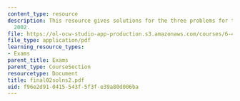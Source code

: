 ```yaml
---
content_type: resource
description: This resource gives solutions for the three problems for the final exam
  2002.
file: https://ol-ocw-studio-app-production.s3.amazonaws.com/courses/6-451-principles-of-digital-communication-ii-spring-2005/f96e2d910415543f5f3fe39a80d006ba_final02solns2.pdf
file_type: application/pdf
learning_resource_types:
- Exams
parent_title: Exams
parent_type: CourseSection
resourcetype: Document
title: final02solns2.pdf
uid: f96e2d91-0415-543f-5f3f-e39a80d006ba
---
```

